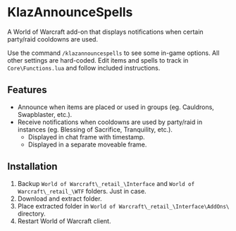 # KlazAnnounceSpells

A World of Warcraft add-on that displays notifications when certain party/raid cooldowns are used.

Use the command `/klazannouncespells` to see some in-game options. All other settings are hard-coded. Edit items and spells to track in `Core\Functions.lua` and follow included instructions.

## Features

- Announce when items are placed or used in groups (eg. Cauldrons, Swapblaster, etc.).
- Receive notifications when cooldowns are used by party/raid in instances (eg. Blessing of Sacrifice, Tranquility, etc.).
  - Displayed in chat frame with timestamp.
  - Displayed in a separate moveable frame.

## Installation

1. Backup `World of Warcraft\_retail_\Interface` and `World of Warcraft\_retail_\WTF` folders. Just in case.
2. Download and extract folder.
3. Place extracted folder in `World of Warcraft\_retail_\Interface\AddOns\` directory.
4. Restart World of Warcraft client.
